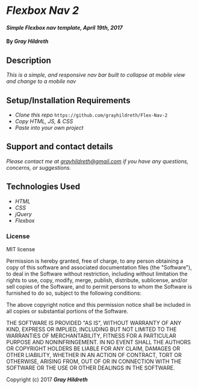 # _Flexbox Nav 2_

#### _Simple Flexbox nav template, April 19th, 2017_

#### By _**Gray Hildreth**_

## Description

_This is a simple, and responsive nav bar built to collapse at mobile view and change to a mobile nav_

## Setup/Installation Requirements

* _Clone this repo_ `https://github.com/grayhildreth/Flex-Nav-2`
* _Copy HTML, JS, & CSS_
* _Paste into your own project_

## Support and contact details

_Please contact me at grayhildreth@gmail.com if you have any questions, concerns, or suggestions._

## Technologies Used

* _HTML_
* _CSS_
* _jQuery_
* _Flexbox_

### License

MIT license

Permission is hereby granted, free of charge, to any person obtaining a copy of this software and associated documentation files (the "Software"), to deal in the Software without restriction, including without limitation the rights to use, copy, modify, merge, publish, distribute, sublicense, and/or sell copies of the Software, and to permit persons to whom the Software is furnished to do so, subject to the following conditions:

The above copyright notice and this permission notice shall be included in all copies or substantial portions of the Software.

THE SOFTWARE IS PROVIDED "AS IS", WITHOUT WARRANTY OF ANY KIND, EXPRESS OR IMPLIED, INCLUDING BUT NOT LIMITED TO THE WARRANTIES OF MERCHANTABILITY, FITNESS FOR A PARTICULAR PURPOSE AND NONINFRINGEMENT. IN NO EVENT SHALL THE AUTHORS OR COPYRIGHT HOLDERS BE LIABLE FOR ANY CLAIM, DAMAGES OR OTHER LIABILITY, WHETHER IN AN ACTION OF CONTRACT, TORT OR OTHERWISE, ARISING FROM, OUT OF OR IN CONNECTION WITH THE SOFTWARE OR THE USE OR OTHER DEALINGS IN THE SOFTWARE.

Copyright (c) 2017 **_Gray Hildreth_**
